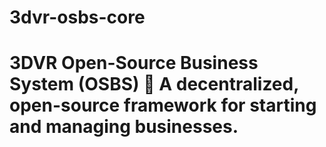 # 3dvr-osbs-core
# 3DVR Open-Source Business System (OSBS) 🚀 A decentralized, open-source framework for starting and managing businesses.
